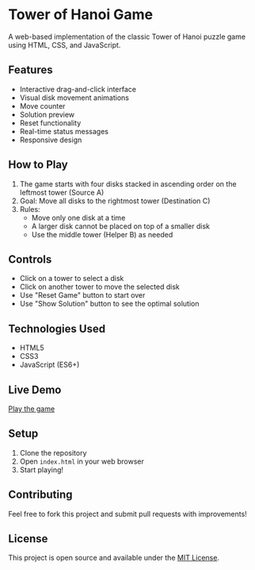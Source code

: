 # Tower of Hanoi Game

A web-based implementation of the classic Tower of Hanoi puzzle game using HTML, CSS, and JavaScript.

## Features

- Interactive drag-and-click interface
- Visual disk movement animations
- Move counter
- Solution preview
- Reset functionality
- Real-time status messages
- Responsive design

## How to Play

1. The game starts with four disks stacked in ascending order on the leftmost tower (Source A)
2. Goal: Move all disks to the rightmost tower (Destination C)
3. Rules:
   - Move only one disk at a time
   - A larger disk cannot be placed on top of a smaller disk
   - Use the middle tower (Helper B) as needed

## Controls

- Click on a tower to select a disk
- Click on another tower to move the selected disk
- Use "Reset Game" button to start over
- Use "Show Solution" button to see the optimal solution

## Technologies Used

- HTML5
- CSS3
- JavaScript (ES6+)

## Live Demo

[Play the game](https://muskanyadav1234.github.io/Tower-Of-Hanoi-Game/)

## Setup

1. Clone the repository
2. Open `index.html` in your web browser
3. Start playing!

## Contributing

Feel free to fork this project and submit pull requests with improvements!

## License

This project is open source and available under the [MIT License](LICENSE).

